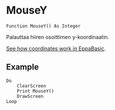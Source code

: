<!--input-->
MouseY
======

```eppabasic
Function MouseY() As Integer
```

Palauttaa hiiren osoittimen y-koordinaatin.

[See how coordinates work in EppaBasic](manual:/coordinates).

Example
---------
```eppabasic
Do
    ClearScreen
    Print MouseY()
    DrawScreen
Loop
```
